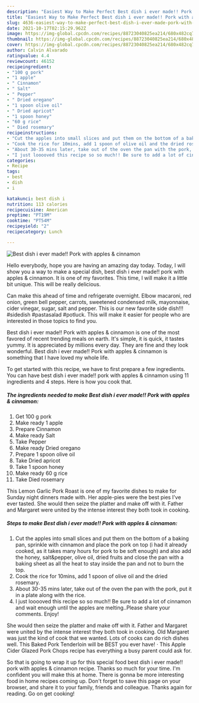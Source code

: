 ```yaml
---
description: "Easiest Way to Make Perfect Best dish i ever made!! Pork with apples &amp;amp; cinnamon"
title: "Easiest Way to Make Perfect Best dish i ever made!! Pork with apples &amp;amp; cinnamon"
slug: 4636-easiest-way-to-make-perfect-best-dish-i-ever-made-pork-with-apples-and-amp-cinnamon
date: 2021-10-17T02:15:29.962Z
image: https://img-global.cpcdn.com/recipes/88723040825ea214/680x482cq70/best-dish-i-ever-made-pork-with-apples-cinnamon-recipe-main-photo.jpg
thumbnail: https://img-global.cpcdn.com/recipes/88723040825ea214/680x482cq70/best-dish-i-ever-made-pork-with-apples-cinnamon-recipe-main-photo.jpg
cover: https://img-global.cpcdn.com/recipes/88723040825ea214/680x482cq70/best-dish-i-ever-made-pork-with-apples-cinnamon-recipe-main-photo.jpg
author: Calvin Alvarado
ratingvalue: 4.4
reviewcount: 46152
recipeingredient:
- "100 g pork"
- "1 apple"
- " Cinnamon"
- " Salt"
- " Pepper"
- " Dried oregano"
- "1 spoon olive oil"
- " Dried apricot"
- "1 spoon honey"
- "60 g rice"
- " Died rosemary"
recipeinstructions:
- "Cut the apples into small slices and put them on the bottom of a baking pan, sprinkle with cinnamon and place the pork on top (i had it already cooked, as it takes many hours for pork to be soft enough) and also add the honey, salt&amp;pepper, olive oil, dried fruits and close the pan with a baking sheet as all the heat to stay inside the pan and not to burn the top."
- "Cook the rice for 10mins, add 1 spoon of olive oil and the dried rosemary."
- "About 30-35 mins later, take out of the oven the pan with the pork, put it in a plate along with the rice."
- "I just looooved this recipe so so much!! Be sure to add a lot of cinnamon and wait enough until the apples are melting..Please share your comments. Enjoy!"
categories:
- Recipe
tags:
- best
- dish
- i

katakunci: best dish i 
nutrition: 113 calories
recipecuisine: American
preptime: "PT19M"
cooktime: "PT54M"
recipeyield: "2"
recipecategory: Lunch

---
```



![Best dish i ever made!! Pork with apples &amp; cinnamon](https://img-global.cpcdn.com/recipes/88723040825ea214/680x482cq70/best-dish-i-ever-made-pork-with-apples-cinnamon-recipe-main-photo.jpg)

Hello everybody, hope you are having an amazing day today. Today, I will show you a way to make a special dish, best dish i ever made!! pork with apples &amp; cinnamon. It is one of my favorites. This time, I will make it a little bit unique. This will be really delicious.

Can make this ahead of time and refrigerate overnight. Elbow macaroni, red onion, green bell pepper, carrots, sweetened condensed milk, mayonnaise, cider vinegar, sugar, salt and pepper. This is our new favorite side dish!!! #sidedish #pastasalad #potluck. This will make it easier for people who are interested in those topics to find you.

Best dish i ever made!! Pork with apples &amp; cinnamon is one of the most favored of recent trending meals on earth. It's simple, it is quick, it tastes yummy. It is appreciated by millions every day. They are fine and they look wonderful. Best dish i ever made!! Pork with apples &amp; cinnamon is something that I have loved my whole life.


To get started with this recipe, we have to first prepare a few ingredients. You can have best dish i ever made!! pork with apples &amp; cinnamon using 11 ingredients and 4 steps. Here is how you cook that.

<!--inarticleads1-->

##### The ingredients needed to make Best dish i ever made!! Pork with apples &amp; cinnamon:

1. Get 100 g pork
1. Make ready 1 apple
1. Prepare  Cinnamon
1. Make ready  Salt
1. Take  Pepper
1. Make ready  Dried oregano
1. Prepare 1 spoon olive oil
1. Take  Dried apricot
1. Take 1 spoon honey
1. Make ready 60 g rice
1. Take  Died rosemary


This Lemon Garlic Pork Roast is one of my favorite dishes to make for Sunday night dinners made with. Her apple-pies were the best pies I&#39;ve ever tasted. She would then seize the platter and make off with it. Father and Margaret were united by the intense interest they both took in cooking. 

<!--inarticleads2-->

##### Steps to make Best dish i ever made!! Pork with apples &amp; cinnamon:

1. Cut the apples into small slices and put them on the bottom of a baking pan, sprinkle with cinnamon and place the pork on top (i had it already cooked, as it takes many hours for pork to be soft enough) and also add the honey, salt&amp;pepper, olive oil, dried fruits and close the pan with a baking sheet as all the heat to stay inside the pan and not to burn the top.
1. Cook the rice for 10mins, add 1 spoon of olive oil and the dried rosemary.
1. About 30-35 mins later, take out of the oven the pan with the pork, put it in a plate along with the rice.
1. I just looooved this recipe so so much!! Be sure to add a lot of cinnamon and wait enough until the apples are melting..Please share your comments. Enjoy!


She would then seize the platter and make off with it. Father and Margaret were united by the intense interest they both took in cooking. Old Margaret was just the kind of cook that we wanted. Lots of cooks can do rich dishes well. This Baked Pork Tenderloin will be BEST you ever have! · This Apple Cider Glazed Pork Chops recipe has everything a busy parent could ask for. 

So that is going to wrap it up for this special food best dish i ever made!! pork with apples &amp; cinnamon recipe. Thanks so much for your time. I'm confident you will make this at home. There is gonna be more interesting food in home recipes coming up. Don't forget to save this page on your browser, and share it to your family, friends and colleague. Thanks again for reading. Go on get cooking!

